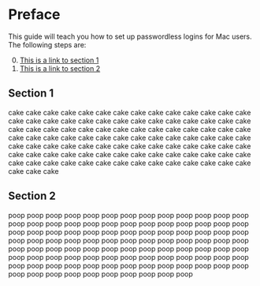 Preface
=====
This guide will teach you how to set up passwordless logins for Mac users. The following steps are:

0. [This is a link to section 1](#section-1)
0. [This is a link to section 2](#section-1)

## Section 1
cake
cake
cake
cake
cake
cake
cake
cake
cake
cake
cake
cake
cake
cake
cake
cake
cake
cake
cake
cake
cake
cake
cake
cake
cake
cake
cake
cake
cake
cake
cake
cake
cake
cake
cake
cake
cake
cake
cake
cake
cake
cake
cake
cake
cake
cake
cake
cake
cake
cake
cake
cake
cake
cake
cake
cake
cake
cake
cake
cake
cake
cake
cake
cake
cake
cake
cake
cake
cake
cake
cake
cake
cake
cake
cake
cake
cake
cake
cake
cake
cake
cake
cake
cake
cake
cake
cake
cake
cake
cake
cake
cake
cake
cake
cake
cake
cake
cake
cake
cake
cake

## Section 2
poop
poop
poop
poop
poop
poop
poop
poop
poop
poop
poop
poop
poop
poop
poop
poop
poop
poop
poop
poop
poop
poop
poop
poop
poop
poop
poop
poop
poop
poop
poop
poop
poop
poop
poop
poop
poop
poop
poop
poop
poop
poop
poop
poop
poop
poop
poop
poop
poop
poop
poop
poop
poop
poop
poop
poop
poop
poop
poop
poop
poop
poop
poop
poop
poop
poop
poop
poop
poop
poop
poop
poop
poop
poop
poop
poop
poop
poop
poop
poop
poop
poop
poop
poop
poop
poop
poop
poop
poop
poop
poop
poop
poop
poop
poop
poop
poop
poop
poop
poop
poop